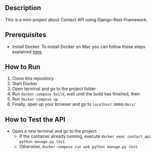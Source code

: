 ## Description ##
This is a mini-project about Contact API using Django-Rest-Framework.

## Prerequisites ##
- Install Docker. To install Docker on Mac you can follow these steps explained [here](https://docs.docker.com/docker-for-mac/install/).

## How to Run ##
1. Clone this repository 
2. Start Docker
3. Open terminal and go to the project folder
4. Run `docker-compose build`, wait until the build has finished, then
5. Run `docker-compose up`
6. Finally, open up your browser and go to `localhost:8000/docs/`

## How to Test the API ##
- Open a new terminal and go to the project:
  - If the container already running, execute `docker exec contact_api python manage.py test`.
  - Otherwise, `docker-compose run web python manage.py test`.
